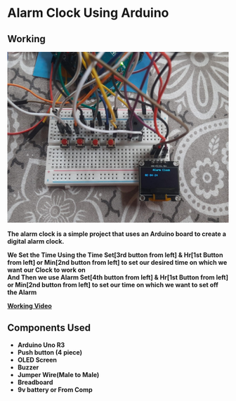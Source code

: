 # Alarm Clock Using Arduino



## Working 

<img src="./img/working.jpg">

<b>The alarm clock is a simple project that uses an Arduino board to create a digital alarm clock.

<B> We Set the Time Using the Time Set[3rd button from left] & Hr[1st Button from left] or Min[2nd button from left] to set our desired time on which we want our Clock to work on 
<br>
And Then we use Alarm Set[4th button from left] &  Hr[1st Button from left] or Min[2nd button from left] to set our time on which we want to set off the Alarm

[Working Video](https://youtu.be/FyzLXWyv_0Y?si=rIHmtsyXhOoqSvDV)

## Components Used 

<ul>
<li>Arduino Uno R3</li>
<li>Push button (4 piece)</li>
<li>OLED Screen</li>
<li>Buzzer</li>
<li>Jumper Wire(Male to Male)</li>
<li>Breadboard</li>
<li>9v battery or From Comp </li>

